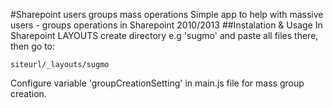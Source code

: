 #Sharepoint users groups mass operations
Simple app to help with massive users - groups operations in Sharepoint 2010/2013
##Instalation & Usage
In Sharepoint LAYOUTS create directory e.g 'sugmo' and paste all files there, then go to:
```
siteurl/_layouts/sugmo
```
Configure variable 'groupCreationSetting' in main.js file for mass group creation.

